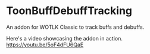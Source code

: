 # ToonBuffDebuffTracking
An addon for WOTLK Classic to track buffs and debuffs.

Here's a video showcasing the addon in action.
https://youtu.be/5oF4dFU6QaE
